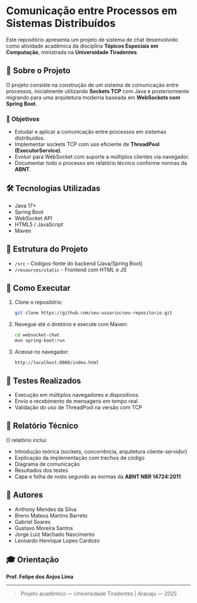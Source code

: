 # Comunicação entre Processos em Sistemas Distribuídos

Este repositório apresenta um projeto de sistema de chat desenvolvido como atividade acadêmica da disciplina **Tópicos Especiais em Computação**, ministrada na **Universidade Tiradentes**.

## 📘 Sobre o Projeto

O projeto consiste na construção de um sistema de comunicação entre processos, inicialmente utilizando **Sockets TCP** com Java e posteriormente migrando para uma arquitetura moderna baseada em **WebSockets com Spring Boot**.

### 🎯 Objetivos
- Estudar e aplicar a comunicação entre processos em sistemas distribuídos.
- Implementar sockets TCP com uso eficiente de **ThreadPool (ExecutorService)**.
- Evoluir para WebSocket com suporte a múltiplos clientes via navegador.
- Documentar todo o processo em relatório técnico conforme normas da **ABNT**.

## 🛠️ Tecnologias Utilizadas

- Java 17+
- Spring Boot
- WebSocket API
- HTML5 / JavaScript
- Maven

## 📁 Estrutura do Projeto

- `/src` - Códigos-fonte do backend (Java/Spring Boot)
- `/resources/static` - Frontend com HTML e JS

## 🚀 Como Executar

1. Clone o repositório:
   ```bash
   git clone https://github.com/seu-usuario/seu-repositorio.git
   ```

2. Navegue até o diretório e execute com Maven:
   ```bash
   cd websocket-chat
   mvn spring-boot:run
   ```

3. Acesse no navegador:
   ```
   http://localhost:8080/index.html
   ```

## 🧪 Testes Realizados

- Execução em múltiplos navegadores e dispositivos
- Envio e recebimento de mensagens em tempo real
- Validação do uso de ThreadPool na versão com TCP

## 📄 Relatório Técnico

O relatório inclui:
- Introdução teórica (sockets, concorrência, arquitetura cliente-servidor)
- Explicação da implementação com trechos de código
- Diagrama de comunicação
- Resultados dos testes
- Capa e folha de rosto segundo as normas da **ABNT NBR 14724:2011**

## 👥 Autores

- Anthony Mendes da Silva
- Breno Mateus Martins Barreto
- Gabriel Soares
- Gustavo Moreira Santos
- Jorge Luiz Machado Nascimento
- Leonardo Henrique Lopes Cardozo

## 🎓 Orientação

**Prof. Felipe dos Anjos Lima**

---

> Projeto acadêmico — Universidade Tiradentes | Aracaju — 2025
